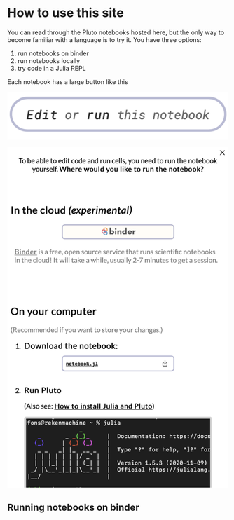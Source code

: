 # How to use this site

You can read through the Pluto notebooks hosted here, but the only way to become familiar with a language is to try it.  You have three options:

1. run notebooks on binder
2. run notebooks locally
3. try code in a Julia REPL


Each notebook has a large button like this

![edit-run](./edit-run.png)


![options](./options.png)
## Running notebooks on binder

